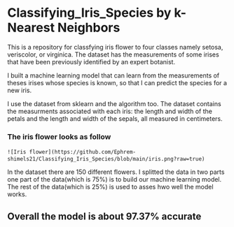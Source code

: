 # Classifying_Iris_Species by k-Nearest Neighbors

This is a repository for classfying iris flower to four classes namely setosa, veriscolor, or virginica. The dataset has the measurements of some irises that have been previously identified by an expert botanist.

I built a machine learning model that can learn from the measurements of theses irises whose species is known, so that I can predict the species for a new iris.

I use the dataset from sklearn and the algorithm too. The dataset contains the measurments associated with each iris: the length and width of the petals and the length and width of the sepals, all measured in centimeters.

### The iris flower looks as follow

    ![Iris flower](https://github.com/Ephrem-shimels21/Classifying_Iris_Species/blob/main/iris.png?raw=true)

In the dataset there are 150 different flowers. I splitted the data in two parts one part of the data(which is 75%) is to build our machine learning model. The rest of the data(which is 25%) is used to asses hwo well the model works.

## Overall the model is about 97.37% accurate
